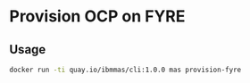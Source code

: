 # Provision OCP on FYRE

## Usage

```bash
docker run -ti quay.io/ibmmas/cli:1.0.0 mas provision-fyre
```
